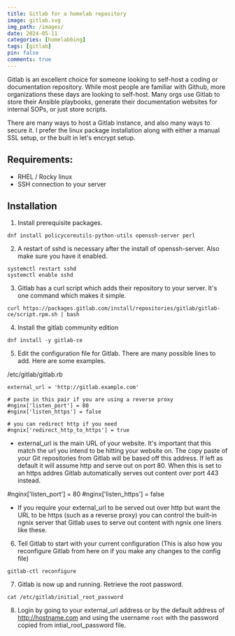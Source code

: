 ```yaml
---
title: Gitlab for a homelab repository
image: gitlab.svg
img_path: /images/
date: 2024-05-11
categories: [homelabbing]
tags: [gitlab]
pin: false
comments: true
---
```


Gitlab is an excellent choice for someone looking to self-host a coding or documentation repository. While most people are familiar with Github, more organizations these days are looking to self-host. Many orgs use Gitlab to store their Ansible playbooks, generate their documentation websites for internal SOPs, or just store scripts. 

There are many ways to host a Gitlab instance, and also many ways to secure it. I prefer the linux package installation along with either a manual SSL setup, or the built in let's encrypt setup. 

## Requirements:
- RHEL / Rocky linux
- SSH connection to your server

## Installation

1. Install prerequisite packages.

```
dnf install policycoreutils-python-utils openssh-server perl
```

2. A restart of sshd is necessary after the install of openssh-server. Also make sure you have it enabled.

```
systemctl restart sshd
systemctl enable sshd
```

3. Gitlab has a curl script which adds their repository to your server. It's one command which makes it simple.

```
curl https://packages.gitlab.com/install/repositories/gitlab/gitlab-ce/script.rpm.sh | bash
```

4. Install the gitlab community edition

```
dnf install -y gitlab-ce
```

5. Edit the configuration file for Gitlab. There are many possible lines to add. Here are some examples.


/etc/gitlab/gitlab.rb
```
external_url = 'http://gitlab.example.com'

# paste in this pair if you are using a reverse proxy
#nginx['listen_port'] = 80
#nginx['listen_https'] = false

# you can redirect http if you need
#ngnix['redirect_http_to_https'] = true
```

* external_url is the main URL of your website. It's important that this match the url you intend to be hitting your website on. The copy paste of your Git repositories from Gitlab will be based off this address. If left as default it will assume http and serve out on port 80. When this is set to an https addres Gitlab automatically serves out content over port 443 instead.

#nginx['listen_port'] = 80 #nginx['listen_https'] = false
* If you require your external_url to be served out over http but want the URL to be https (such as a reverse proxy) you can control the built-in ngnix server that Gitlab uses to serve out content with ngnix one liners like these. 

6. Tell Gitlab to start with your current configuration (This is also how you reconfigure Gitlab from here on if you make any changes to the config file)

```
gitlab-ctl reconfigure
```

7. Gitlab is now up and running. Retrieve the root password.

```
cat /etc/gitlab/initial_root_password
```

8. Login by going to your external_url address or by the default address of http://hostname.com and using the username `root` with the password copied from intial_root_password file.